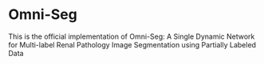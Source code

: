 # Omni-Seg
This is the official implementation of Omni-Seg: A Single Dynamic Network for Multi-label Renal Pathology Image Segmentation using Partially Labeled Data 
